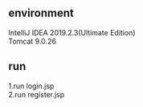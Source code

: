 environment
----
IntelliJ IDEA 2019.2.3(Ultimate Edition)\
Tomcat 9.0.26

run
----
1.run login.jsp\
2.run register.jsp